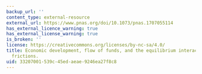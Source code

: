 ```yaml
---
backup_url: ''
content_type: external-resource
external_url: https://www.pnas.org/doi/10.1073/pnas.1707055114
has_external_licence_warning: true
has_external_license_warning: true
is_broken: ''
license: https://creativecommons.org/licenses/by-nc-sa/4.0/
title: Economic development, flow of funds, and the equilibrium interaction of financial
  frictions.
uid: 33207001-539c-45ed-aeae-9246ea27f8c8
---
```

